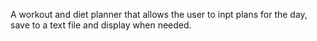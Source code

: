 A workout  and diet planner that allows the user to inpt plans for the day, save to a text file and display when needed.
